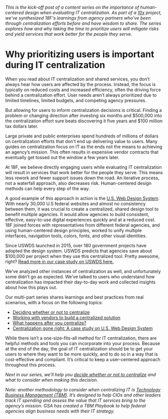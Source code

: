 _This is the kick-off post of a content series on the importance of human-centered design when evaluating IT centralization. As part of a [10x](https://10x.gsa.gov/) project, we've synthesized 18F's learnings from agency partners who’ve been through centralization efforts before and have wisdom to share. The series explores how and why taking the time to prioritize users will mitigate risks and yield services that work better for the people they serve._

# Why prioritizing users is important during IT centralization 

When you read about IT centralization and shared services, you don’t always hear how users are affected by the process. Instead, the focus is typically on reduced costs and increased efficiency, often the driving force behind a centralization effort. User needs aren’t always prioritized due to limited timelines, limited budgets, and competing agency pressures.

But allowing for users to inform centralization decisions is critical. Finding a problem or changing direction after investing six months and $500,000 into the centralization effort sure beats discovering it five years and $100 million tax dollars later.

Large private and public enterprises spend hundreds of millions of dollars on centralization efforts that don't end up delivering value to users. Many guides on centralization focus on IT as the ends not the means to achieving an agency’s mission. This often results in expensive vendor contracts that eventually get tossed out the window a few years later.  

At 18F, we believe directly engaging users while evaluating IT centralization will result in services that work better for the people they serve. This means less rework and fewer support issues down the road. An iterative process, not a waterfall approach, also decreases risk. Human-centered design methods can help every step of the way.

A good example of this approach in action is the [U.S. Web Design System](https://designsystem.digital.gov/). With nearly 30,000 U.S federal websites and almost no consistency between them, it was crucial to create a centralized, shared design tool to benefit multiple agencies. It would allow agencies to build consistent, effective, easy-to-use digital experiences quickly and at a reduced cost. 18F joined forces with representatives from different federal agencies, and using human-centered design principles, worked to unify multiple interfaces, navigation tools, colors, fonts, and other visual identities. 

Since USWDS launched in 2015, over 180 government projects have adopted the design system. USWDS predicts that agencies save about $100,000 per project when they use this centralized tool. Pretty awesome, right? [Read more in our case study on USWDS here.](https://github.com/18F/HCD_for_IT_Centralization/blob/master/case_study_USWDS.md)

We’ve analyzed other instances of centralization as well, and unfortunately some didn’t go as expected. We’ve talked to users who understand how centralization has impacted their day-to-day work and collected insights about how this plays out.

Our multi-part series shares learnings and best practices from real scenarios, with a focus on the following topics: 
* [Deciding whether or not to centralize](https://github.com/18F/HCD_for_IT_Centralization/blob/master/deciding_whether_or_not_to_centralize.md)
* [Working with vendors to build a centralized solution](https://github.com/18F/HCD_for_IT_Centralization/blob/master/working_with_vendors_to_build_a_centralized_solution.md)
* [What happens after you centralize?](https://github.com/18F/HCD_for_IT_Centralization/blob/master/what_happens_after_you_centralize.md)
* [Centralization gone right: A case study on U.S. Web Design System](https://github.com/18F/HCD_for_IT_Centralization/blob/master/case_study_USWDS.md)

While there isn’t a one-size-fits-all method for IT centralization, there are helpful methods and tools you can incorporate into your process. Because at the end of the day, the goal of IT centralization should be to get your users to where they want to be more quickly, and to do so in a way that is cost-effective and compliant. It’s critical to keep a user-centered approach throughout this process. 

_Next in our series, we’ll help you [decide whether or not to centralize](https://github.com/18F/HCD_for_IT_Centralization/blob/master/deciding_whether_or_not_to_centralize.md) and what to consider when making this decision._

_Note: another methodology to consider when centralizing IT is [Technology Business Management (TBM)](https://tech.gsa.gov/playbooks/tbm/). It’s designed to help CIOs and other leaders track IT spending and assess the value that IT services bring to the agency’s mission. GSA has created a TBM Playbook to help federal agencies align business needs with their IT strategy._

